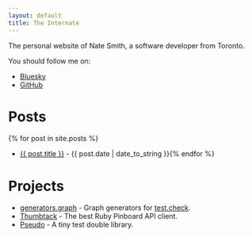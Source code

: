 ```yaml
---
layout: default
title: The Internate
---
```


The personal website of Nate Smith, a software developer from Toronto.

You should follow me on:

* [Bluesky](https://github.com/profile/theinternate.com)
* [GitHub](https://github.com/nwjsmith)

# Posts
{% for post in site.posts %}
* <a href="{{ post.url }}">{{ post.title }}</a> - {{ post.date | date_to_string }}{% endfor %}

# Projects
* [generators.graph](https://github.com/nwjsmith/generators.graph) - Graph generators for [test.check](https://github.com/clojure/test.check).
* [Thumbtack](https://github.com/nwjsmith/thumbtack) - The best Ruby Pinboard API client.
* [Pseudo](https://github.com/nwjsmith/pseudo) - A tiny test double library.
